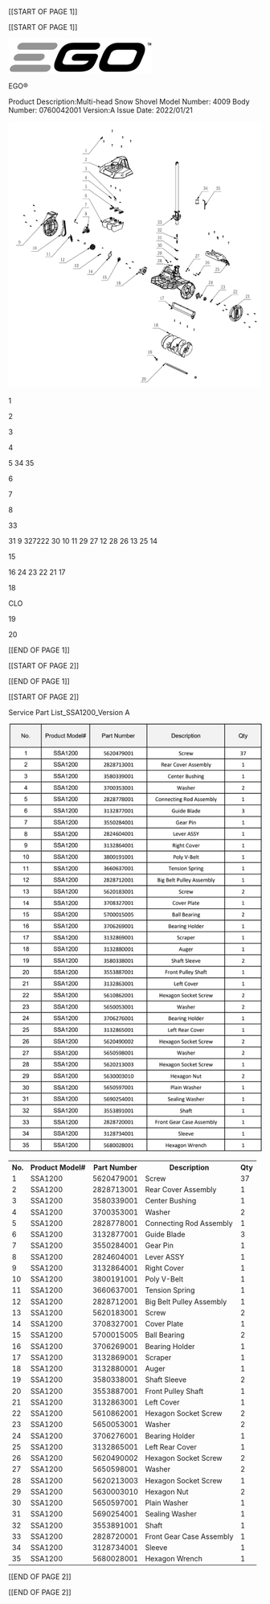 [[START OF PAGE 1]]

[[START OF PAGE 1]]

![Figure](img_SSA1200_EGO_SNOW-SHOVEL-ATTACHMENT_22-0519_EXPLOSION-DIAGRAM_VERSION-A_p1_1.png)

EGO®

Product Description:Multi-head Snow Shovel
Model Number: 4009
Body Number: 0760042001
Version:A
Issue Date: 2022/01/21

![Figure](img_SSA1200_EGO_SNOW-SHOVEL-ATTACHMENT_22-0519_EXPLOSION-DIAGRAM_VERSION-A_p1_2.png)

1

2

3

4

5 34 35

6

7

8

33

31
9 327222
30
10
11 29
27
12 28
26
13
25
14

15

16 24
23
22
21
17

18

CLO

19

20

[[END OF PAGE 1]]

[[START OF PAGE 2]]

[[END OF PAGE 1]]

[[START OF PAGE 2]]

Service Part List_SSA1200_Version A

![Table](img_SSA1200_EGO_SNOW-SHOVEL-ATTACHMENT_22-0519_EXPLOSION-DIAGRAM_VERSION-A_p2_3.png)

<table><tr><th>No.</th><th>Product Model#</th><th>Part Number</th><th>Description</th><th>Qty</th></tr><tr><td>1</td><td>SSA1200</td><td>5620479001</td><td>Screw</td><td>37</td></tr><tr><td>2</td><td>SSA1200</td><td>2828713001</td><td>Rear Cover Assembly</td><td>1</td></tr><tr><td>3</td><td>SSA1200</td><td>3580339001</td><td>Center Bushing</td><td>1</td></tr><tr><td>4</td><td>SSA1200</td><td>3700353001</td><td>Washer</td><td>2</td></tr><tr><td>5</td><td>SSA1200</td><td>2828778001</td><td>Connecting Rod Assembly</td><td>1</td></tr><tr><td>6</td><td>SSA1200</td><td>3132877001</td><td>Guide Blade</td><td>3</td></tr><tr><td>7</td><td>SSA1200</td><td>3550284001</td><td>Gear Pin</td><td>1</td></tr><tr><td>8</td><td>SSA1200</td><td>2824604001</td><td>Lever ASSY</td><td>1</td></tr><tr><td>9</td><td>SSA1200</td><td>3132864001</td><td>Right Cover</td><td>1</td></tr><tr><td>10</td><td>SSA1200</td><td>3800191001</td><td>Poly V-Belt</td><td>1</td></tr><tr><td>11</td><td>SSA1200</td><td>3660637001</td><td>Tension Spring</td><td>1</td></tr><tr><td>12</td><td>SSA1200</td><td>2828712001</td><td>Big Belt Pulley Assembly</td><td>1</td></tr><tr><td>13</td><td>SSA1200</td><td>5620183001</td><td>Screw</td><td>2</td></tr><tr><td>14</td><td>SSA1200</td><td>3708327001</td><td>Cover Plate</td><td>1</td></tr><tr><td>15</td><td>SSA1200</td><td>5700015005</td><td>Ball Bearing</td><td>2</td></tr><tr><td>16</td><td>SSA1200</td><td>3706269001</td><td>Bearing Holder</td><td>1</td></tr><tr><td>17</td><td>SSA1200</td><td>3132869001</td><td>Scraper</td><td>1</td></tr><tr><td>18</td><td>SSA1200</td><td>3132880001</td><td>Auger</td><td>1</td></tr><tr><td>19</td><td>SSA1200</td><td>3580338001</td><td>Shaft Sleeve</td><td>2</td></tr><tr><td>20</td><td>SSA1200</td><td>3553887001</td><td>Front Pulley Shaft</td><td>1</td></tr><tr><td>21</td><td>SSA1200</td><td>3132863001</td><td>Left Cover</td><td>1</td></tr><tr><td>22</td><td>SSA1200</td><td>5610862001</td><td>Hexagon Socket Screw</td><td>2</td></tr><tr><td>23</td><td>SSA1200</td><td>5650053001</td><td>Washer</td><td>2</td></tr><tr><td>24</td><td>SSA1200</td><td>3706276001</td><td>Bearing Holder</td><td>1</td></tr><tr><td>25</td><td>SSA1200</td><td>3132865001</td><td>Left Rear Cover</td><td>1</td></tr><tr><td>26</td><td>SSA1200</td><td>5620490002</td><td>Hexagon Socket Screw</td><td>2</td></tr><tr><td>27</td><td>SSA1200</td><td>5650598001</td><td>Washer</td><td>2</td></tr><tr><td>28</td><td>SSA1200</td><td>5620213003</td><td>Hexagon Socket Screw</td><td>1</td></tr><tr><td>29</td><td>SSA1200</td><td>5630003010</td><td>Hexagon Nut</td><td>2</td></tr><tr><td>30</td><td>SSA1200</td><td>5650597001</td><td>Plain Washer</td><td>1</td></tr><tr><td>31</td><td>SSA1200</td><td>5690254001</td><td>Sealing Washer</td><td>1</td></tr><tr><td>32</td><td>SSA1200</td><td>3553891001</td><td>Shaft</td><td>1</td></tr><tr><td>33</td><td>SSA1200</td><td>2828720001</td><td>Front Gear Case Assembly</td><td>1</td></tr><tr><td>34</td><td>SSA1200</td><td>3128734001</td><td>Sleeve</td><td>1</td></tr><tr><td>35</td><td>SSA1200</td><td>5680028001</td><td>Hexagon Wrench</td><td>1</td></tr></table>

[[END OF PAGE 2]]

[[END OF PAGE 2]]